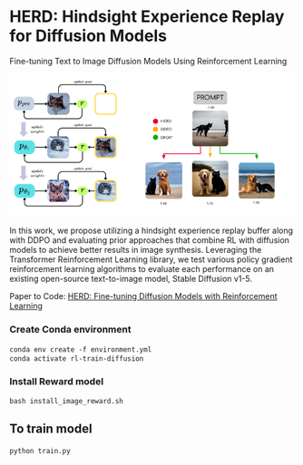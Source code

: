 # HERD: Hindsight Experience Replay for Diffusion Models
Fine-tuning Text to Image Diffusion Models Using Reinforcement Learning

<div style="display: flex; background-color: white; padding: 100; display: inline-block;">
<img src="img/HERD_diagram.png" alt="Image Description" width="200" />
<img src="img/IR_diagram.png" alt="Image Description" width="300" />
</div>

In this work, we propose utilizing a
hindsight experience replay buffer along with
DDPO and evaluating prior approaches that
combine RL with diffusion models to achieve
better results in image synthesis. Leveraging the Transformer Reinforcement Learning
library, we test various policy gradient reinforcement learning algorithms to evaluate
each performance on an existing open-source
text-to-image model, Stable Diffusion v1-5.

Paper to Code: [HERD: Fine-tuning Diffusion Models with Reinforcement Learning](https://drive.google.com/file/d/1GuugzyKCL5i0Yrl8u2Y43t2xzYv8f2tM/view?usp=sharing)

### Create Conda environment
```
conda env create -f environment.yml
conda activate rl-train-diffusion
```

### Install Reward model
```
bash install_image_reward.sh
```

## To train model
```
python train.py
```
